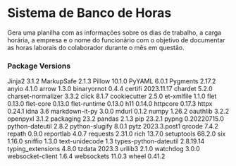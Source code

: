 # Sistema de Banco de Horas
Gera uma planilha com as informações sobre os dias de trabalho, a carga horária, a empresa e o nome do funcionário com o objetivo de documentar as horas laborais do colaborador durante o mês em questão.

### Package Versions
Jinja2	3.1.2
MarkupSafe	2.1.3
Pillow	10.1.0
PyYAML	6.0.1
Pygments	2.17.2
anyio	4.1.0
arrow	1.3.0
binaryornot	0.4.4
certifi	2023.11.17
chardet	5.2.0
charset-normalizer	3.3.2
click	8.1.7
cookiecutter	2.5.0
et-xmlfile	1.1.0
flet	0.13.0
flet-core	0.13.0
flet-runtime	0.13.0
h11	0.14.0
httpcore	0.17.3
httpx	0.24.1
idna	3.6
markdown-it-py	3.0.0
mdurl	0.1.2
numpy	1.26.2
oauthlib	3.2.2
openpyxl	3.1.2
packaging	23.2
pandas	2.1.3
pip	23.2.1
pypng	0.20220715.0
python-dateutil	2.8.2
python-slugify	8.0.1
pytz	2023.3.post1
qrcode	7.4.2
repath	0.9.0
reportlab	4.0.7
requests	2.31.0
rich	13.7.0
setuptools	68.2.0
six	1.16.0
sniffio	1.3.0
text-unidecode	1.3
types-python-dateutil	2.8.19.14
typing_extensions	4.8.0
tzdata	2023.3
urllib3	2.1.0
watchdog	3.0.0
websocket-client	1.6.4
websockets	11.0.3
wheel	0.41.2
